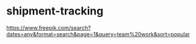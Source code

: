 # shipment-tracking



https://www.freepik.com/search?dates=any&format=search&page=1&query=team%20work&sort=popular